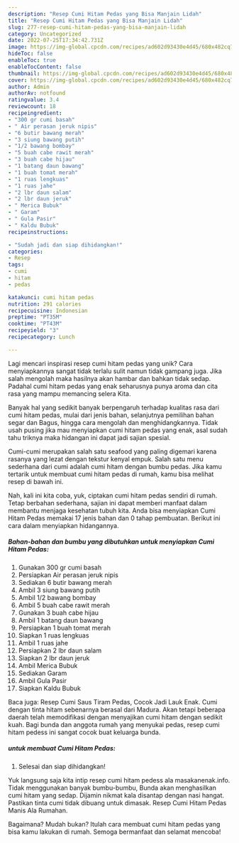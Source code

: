 ```yaml
---
description: "Resep Cumi Hitam Pedas yang Bisa Manjain Lidah"
title: "Resep Cumi Hitam Pedas yang Bisa Manjain Lidah"
slug: 277-resep-cumi-hitam-pedas-yang-bisa-manjain-lidah
category: Uncategorized
date: 2022-07-25T17:34:42.731Z
image: https://img-global.cpcdn.com/recipes/ad602d93430e4d45/680x482cq70/cumi-hitam-pedas-foto-resep-utama.jpg
hideToc: false
enableToc: true
enableTocContent: false
thumbnail: https://img-global.cpcdn.com/recipes/ad602d93430e4d45/680x482cq70/cumi-hitam-pedas-foto-resep-utama.jpg
cover: https://img-global.cpcdn.com/recipes/ad602d93430e4d45/680x482cq70/cumi-hitam-pedas-foto-resep-utama.jpg
author: Admin
authorAv: notfound
ratingvalue: 3.4
reviewcount: 18
recipeingredient:
- "300 gr cumi basah"
- " Air perasan jeruk nipis"
- "6 butir bawang merah"
- "3 siung bawang putih"
- "1/2 bawang bombay"
- "5 buah cabe rawit merah"
- "3 buah cabe hijau"
- "1 batang daun bawang"
- "1 buah tomat merah"
- "1 ruas lengkuas"
- "1 ruas jahe"
- "2 lbr daun salam"
- "2 lbr daun jeruk"
- " Merica Bubuk"
- " Garam"
- " Gula Pasir"
- " Kaldu Bubuk"
recipeinstructions:

- "Sudah jadi dan siap dihidangkan!"
categories:
- Resep
tags:
- cumi
- hitam
- pedas

katakunci: cumi hitam pedas 
nutrition: 291 calories
recipecuisine: Indonesian
preptime: "PT35M"
cooktime: "PT43M"
recipeyield: "3"
recipecategory: Lunch

---
```





Lagi mencari inspirasi resep cumi hitam pedas yang unik? Cara menyiapkannya sangat tidak terlalu sulit namun tidak gampang juga. Jika salah mengolah maka hasilnya akan hambar dan bahkan tidak sedap. Padahal cumi hitam pedas yang enak seharusnya punya aroma dan cita rasa yang mampu memancing selera Kita.





Banyak hal yang sedikit banyak berpengaruh terhadap kualitas rasa dari cumi hitam pedas, mulai dari jenis bahan, selanjutnya pemilihan bahan segar dan Bagus, hingga cara mengolah dan menghidangkannya. Tidak usah pusing jika mau menyiapkan cumi hitam pedas yang enak,      asal sudah tahu triknya maka hidangan ini dapat jadi sajian spesial.














Cumi-cumi merupakan salah satu seafood yang paling digemari karena rasanya yang lezat dengan tekstur kenyal empuk. Salah satu menu sederhana dari cumi adalah cumi hitam dengan bumbu pedas. Jika kamu tertarik untuk membuat cumi hitam pedas di rumah, kamu bisa melihat resep di bawah ini.






Nah, kali ini kita coba, yuk, ciptakan cumi hitam pedas sendiri di rumah. Tetap berbahan sederhana, sajian ini dapat memberi manfaat dalam membantu menjaga kesehatan tubuh kita. Anda bisa menyiapkan Cumi Hitam Pedas memakai 17 jenis bahan dan 0 tahap pembuatan. Berikut ini cara dalam menyiapkan hidangannya.

<!--inarticleads1-->

##### Bahan-bahan dan bumbu yang dibutuhkan untuk menyiapkan Cumi Hitam Pedas:

1. Gunakan 300 gr cumi basah
1. Persiapkan  Air perasan jeruk nipis
1. Sediakan 6 butir bawang merah
1. Ambil 3 siung bawang putih
1. Ambil 1/2 bawang bombay
1. Ambil 5 buah cabe rawit merah
1. Gunakan 3 buah cabe hijau
1. Ambil 1 batang daun bawang
1. Persiapkan 1 buah tomat merah
1. Siapkan 1 ruas lengkuas
1. Ambil 1 ruas jahe
1. Persiapkan 2 lbr daun salam
1. Siapkan 2 lbr daun jeruk
1. Ambil  Merica Bubuk
1. Sediakan  Garam
1. Ambil  Gula Pasir
1. Siapkan  Kaldu Bubuk


Baca juga: Resep Cumi Saus Tiram Pedas, Cocok Jadi Lauk Enak. Cumi dengan tinta hitam sebenarnya berasal dari Madura. Akan tetapi beberapa daerah telah memodifikasi dengan menyajikan cumi hitam dengan sedikit kuah. Bagi bunda dan anggota rumah yang menyukai pedas, resep cumi hitam pedess ini sangat cocok buat keluarga bunda. 

<!--inarticleads2-->

#####  untuk membuat Cumi Hitam Pedas:


1. Selesai dan siap dihidangkan!

Yuk langsung saja kita intip resep cumi hitam pedess ala masakanenak.info. Tidak menggunakan banyak bumbu-bumbu, Bunda akan menghasilkan cumi hitam yang sedap. Dijamin nikmat kala disantap dengan nasi hangat. Pastikan tinta cumi tidak dibuang untuk dimasak. Resep Cumi Hitam Pedas Manis Ala Rumahan. 

Bagaimana? Mudah bukan? Itulah cara membuat cumi hitam pedas yang bisa kamu lakukan di rumah. Semoga bermanfaat dan selamat mencoba!

